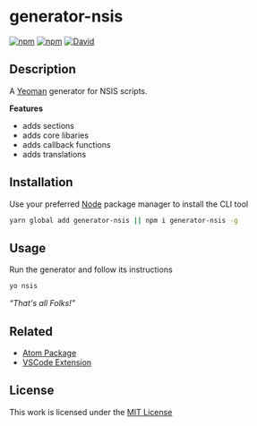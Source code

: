 # generator-nsis

[![npm](https://img.shields.io/npm/l/generator-nsis.svg?style=flat-square)](https://www.npmjs.org/package/generator-nsis)
[![npm](https://img.shields.io/npm/v/generator-nsis.svg?style=flat-square)](https://www.npmjs.org/package/generator-nsis)
[![David](https://img.shields.io/david/idleberg/generator-nsis.svg?style=flat-square)](https://david-dm.org/idleberg/generator-nsis)

## Description

A [Yeoman](http://yeoman.io/authoring/user-interactions.html) generator for NSIS scripts.

**Features**

- adds sections
- adds core libaries
- adds callback functions
- adds translations

## Installation

Use your preferred [Node](https://nodejs.org/) package manager to install the CLI tool

```sh
yarn global add generator-nsis || npm i generator-nsis -g
```

## Usage

Run the generator and follow its instructions

```sh
yo nsis
```

*“That's all Folks!”*

## Related

- [Atom Package](https://atom.io/packages/atom-yeoman)
- [VSCode Extension](https://marketplace.visualstudio.com/items?itemName=samverschueren.yo)

## License

This work is licensed under the [MIT License](https://opensource.org/licenses/MIT)
